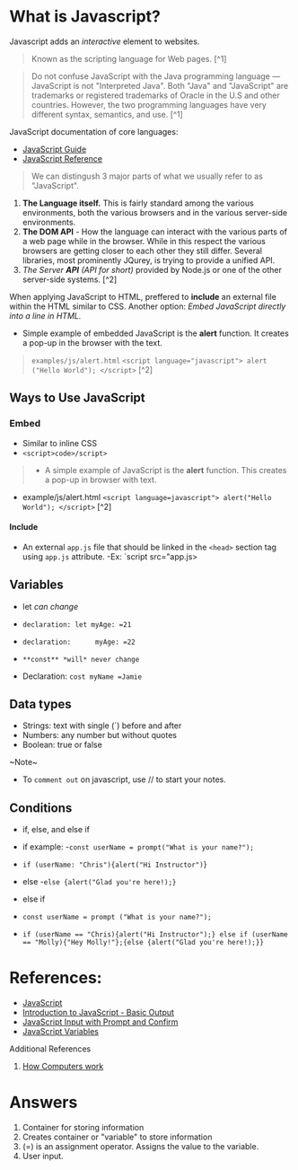 # What is Javascript?

Javascript adds an *interactive* element to websites.

> Known as the scripting language for Web pages. [^1]

> Do not confuse JavaScript with the Java programming language — JavaScript is not "Interpreted Java". Both "Java" and "JavaScript" are trademarks or registered trademarks of Oracle in the U.S and other countries. However, the two programming languages have very different syntax, semantics, and use. [^1]

JavaScript documentation of core languages:

- [JavaScript Guide](https://developer.mozilla.org/en-US/docs/Web/JavaScript/Guide)
- [JavaScript Reference](https://developer.mozilla.org/en-US/docs/Web/JavaScript/Guide)

> We can distingush 3 major parts of what we usually refer to as "JavaScript".

1. **The Language itself.** This is fairly standard among the various environments, both the various browsers and in the various server-side environments.
2. **The DOM API** - How the language can interact with the various parts of a web page while in the browser. While in this respect the various browsers are getting closer to each other they still differ. Several libraries, most prominently JQurey, is trying to provide a unified API.
3. *The Server **API** (API for short)* provided by Node.js or one of the other server-side systems. [^2]

When applying JavaScript to HTML, preffered to **include** an external file within the HTML similar to CSS. Another option: *Embed JavaScript directly into a line in HTML.*

- Simple example of embedded JavaScript is the **alert** function. It creates a pop-up in the browser with the text.

> `examples/js/alert.html`
`<script language="javascript"> alert ("Hello World"); </script>` [^2]

## Ways to Use JavaScript

### Embed

- Similar to inline CSS
- `<script>code>/script>`

>- A simple example of JavaScript is the **alert** function. This creates a pop-up in browser with text.

- example/js/alert.html
`<script language=javascript"> alert("Hello World"); </script>` [^2]

#### Include

- An external `app.js` file that should be linked in the `<head>` section tag using `app.js` attribute.
-Ex: `script src="app.js></script>

## Variables

- let *can change*
- `declaration: let myAge: =21`
- `declaration:      myAge: =22`

- `**const** *will* never change`
- Declaration: `cost myName =Jamie`

## Data types

- Strings: text with single (`) before and after
- Numbers: any number but without quotes
- Boolean: true or false

~Note~ 

- To `comment out` on javascript, use // to start your notes.

## Conditions

- if, else, and else if
- if example:
-`const userName = prompt("What is your name?");`
- `if (userName: "Chris"){alert("Hi Instructor")`}

- else
-`else {alert("Glad you're here!);}`

- else if
- `const userName = prompt ("What is your name?");`
- `if (userName == "Chris){alert("Hi Instructor");} else if (userName == "Molly){"Hey Molly!"};{else {alert("Glad you're here!);}}`

# References:

- [JavaScript](https://developer.mozilla.org/en-US/docs/Web/JavaScript)
- [Introduction to JavaScript - Basic Output](https://code-maven.com/introduction-to-javascript)
- [JavaScript Input with Prompt and Confirm](https://code-maven.com/javascript-input-with-prompt-and-confirm)
- [JavaScript Variables](https://www.w3schools.com/js/js_variables.asp)

Additional References

1. [How Computers work](https://www.youtube.com/playlist?list=PLzdnOPI1iJNcsRwJhvksEo1tJqjIqWbN-)

# Answers

1. Container for storing information
2. Creates container or "variable" to store information
3. (=) is an assignment operator. Assigns the value to the variable.
4. User input.
